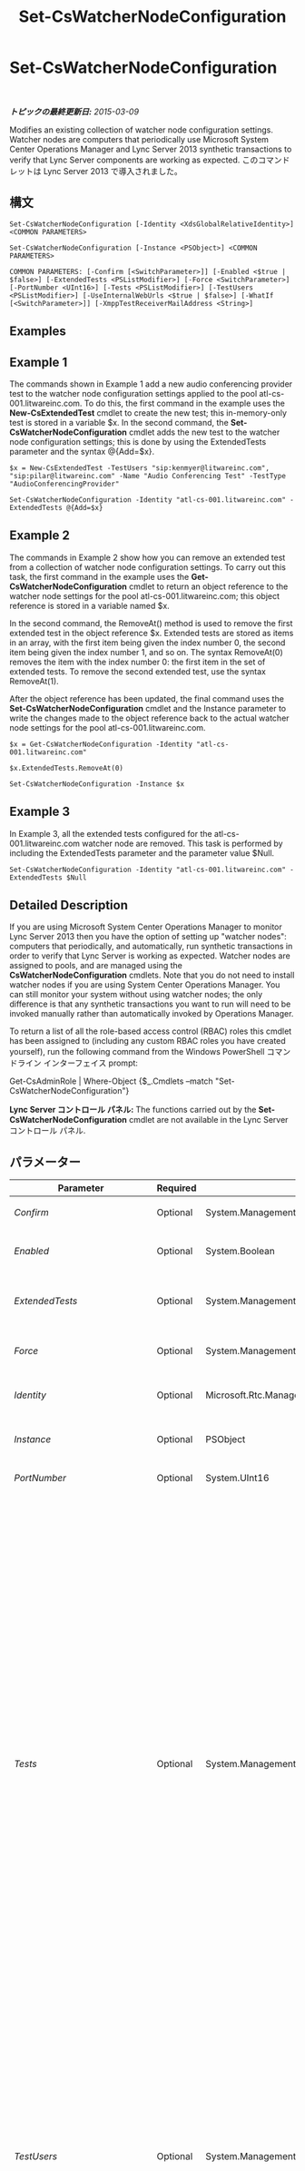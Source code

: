 ﻿---
title: Set-CsWatcherNodeConfiguration
TOCTitle: Set-CsWatcherNodeConfiguration
ms:assetid: 001b49ab-de17-4161-9d0c-9d5d9626558f
ms:mtpsurl: https://technet.microsoft.com/ja-jp/library/JJ204620(v=OCS.15)
ms:contentKeyID: 48271053
ms.date: 05/19/2016
mtps_version: v=OCS.15
ms.translationtype: HT
---

# Set-CsWatcherNodeConfiguration

 

_**トピックの最終更新日:** 2015-03-09_

Modifies an existing collection of watcher node configuration settings. Watcher nodes are computers that periodically use Microsoft System Center Operations Manager and Lync Server 2013 synthetic transactions to verify that Lync Server components are working as expected. このコマンドレットは Lync Server 2013 で導入されました。

## 構文

    Set-CsWatcherNodeConfiguration [-Identity <XdsGlobalRelativeIdentity>] <COMMON PARAMETERS>

    Set-CsWatcherNodeConfiguration [-Instance <PSObject>] <COMMON PARAMETERS>

    COMMON PARAMETERS: [-Confirm [<SwitchParameter>]] [-Enabled <$true | $false>] [-ExtendedTests <PSListModifier>] [-Force <SwitchParameter>] [-PortNumber <UInt16>] [-Tests <PSListModifier>] [-TestUsers <PSListModifier>] [-UseInternalWebUrls <$true | $false>] [-WhatIf [<SwitchParameter>]] [-XmppTestReceiverMailAddress <String>]

## Examples

## Example 1

The commands shown in Example 1 add a new audio conferencing provider test to the watcher node configuration settings applied to the pool atl-cs-001.litwareinc.com. To do this, the first command in the example uses the **New-CsExtendedTest** cmdlet to create the new test; this in-memory-only test is stored in a variable $x. In the second command, the **Set-CsWatcherNodeConfiguration** cmdlet adds the new test to the watcher node configuration settings; this is done by using the ExtendedTests parameter and the syntax @{Add=$x}.

    $x = New-CsExtendedTest -TestUsers "sip:kenmyer@litwareinc.com", "sip:pilar@litwareinc.com" -Name "Audio Conferencing Test" -TestType "AudioConferencingProvider"
    
    Set-CsWatcherNodeConfiguration -Identity "atl-cs-001.litwareinc.com" -ExtendedTests @{Add=$x}

## Example 2

The commands in Example 2 show how you can remove an extended test from a collection of watcher node configuration settings. To carry out this task, the first command in the example uses the **Get-CsWatcherNodeConfiguration** cmdlet to return an object reference to the watcher node settings for the pool atl-cs-001.litwareinc.com; this object reference is stored in a variable named $x.

In the second command, the RemoveAt() method is used to remove the first extended test in the object reference $x. Extended tests are stored as items in an array, with the first item being given the index number 0, the second item being given the index number 1, and so on. The syntax RemoveAt(0) removes the item with the index number 0: the first item in the set of extended tests. To remove the second extended test, use the syntax RemoveAt(1).

After the object reference has been updated, the final command uses the **Set-CsWatcherNodeConfiguration** cmdlet and the Instance parameter to write the changes made to the object reference back to the actual watcher node settings for the pool atl-cs-001.litwareinc.com.

    $x = Get-CsWatcherNodeConfiguration -Identity "atl-cs-001.litwareinc.com"
    
    $x.ExtendedTests.RemoveAt(0)
    
    Set-CsWatcherNodeConfiguration -Instance $x

## Example 3

In Example 3, all the extended tests configured for the atl-cs-001.litwareinc.com watcher node are removed. This task is performed by including the ExtendedTests parameter and the parameter value $Null.

    Set-CsWatcherNodeConfiguration -Identity "atl-cs-001.litwareinc.com" -ExtendedTests $Null

## Detailed Description

If you are using Microsoft System Center Operations Manager to monitor Lync Server 2013 then you have the option of setting up "watcher nodes": computers that periodically, and automatically, run synthetic transactions in order to verify that Lync Server is working as expected. Watcher nodes are assigned to pools, and are managed using the **CsWatcherNodeConfiguration** cmdlets. Note that you do not need to install watcher nodes if you are using System Center Operations Manager. You can still monitor your system without using watcher nodes; the only difference is that any synthetic transactions you want to run will need to be invoked manually rather than automatically invoked by Operations Manager.

To return a list of all the role-based access control (RBAC) roles this cmdlet has been assigned to (including any custom RBAC roles you have created yourself), run the following command from the Windows PowerShell コマンドライン インターフェイス prompt:

Get-CsAdminRole | Where-Object {$\_.Cmdlets –match "Set-CsWatcherNodeConfiguration"}

**Lync Server コントロール パネル:** The functions carried out by the **Set-CsWatcherNodeConfiguration** cmdlet are not available in the Lync Server コントロール パネル.

## パラメーター


<table>
<colgroup>
<col style="width: 25%" />
<col style="width: 25%" />
<col style="width: 25%" />
<col style="width: 25%" />
</colgroup>
<thead>
<tr class="header">
<th>Parameter</th>
<th>Required</th>
<th>Type</th>
<th>Description</th>
</tr>
</thead>
<tbody>
<tr class="odd">
<td><p><em>Confirm</em></p></td>
<td><p>Optional</p></td>
<td><p>System.Management.Automation.SwitchParameter</p></td>
<td><p>Prompts you for confirmation before executing the command.</p></td>
</tr>
<tr class="even">
<td><p><em>Enabled</em></p></td>
<td><p>Optional</p></td>
<td><p>System.Boolean</p></td>
<td><p>Enables or disables the watcher node. The default value is True ($True).</p></td>
</tr>
<tr class="odd">
<td><p><em>ExtendedTests</em></p></td>
<td><p>Optional</p></td>
<td><p>System.Management.Automation.PSListModifier</p></td>
<td><p>Object reference to one or more instances of the ExtendedTest object. These objects must be created using the <strong>New-CsExtendedTest</strong> cmdlet.</p></td>
</tr>
<tr class="even">
<td><p><em>Force</em></p></td>
<td><p>Optional</p></td>
<td><p>System.Management.Automation.SwitchParameter</p></td>
<td><p>Suppresses the display of any non-fatal error message that might occur when running the command.</p></td>
</tr>
<tr class="odd">
<td><p><em>Identity</em></p></td>
<td><p>Optional</p></td>
<td><p>Microsoft.Rtc.Management.Xds.XdsGlobalRelativeIdentity</p></td>
<td><p>Fully qualified domain name of the pool associated with the watcher node configuration settings.</p></td>
</tr>
<tr class="even">
<td><p><em>Instance</em></p></td>
<td><p>Optional</p></td>
<td><p>PSObject</p></td>
<td><p>Allows you to pass a reference to an object to the cmdlet rather than set individual parameter values.</p></td>
</tr>
<tr class="odd">
<td><p><em>PortNumber</em></p></td>
<td><p>Optional</p></td>
<td><p>System.UInt16</p></td>
<td><p>SIP port used by the Registrar service.</p></td>
</tr>
<tr class="even">
<td><p><em>Tests</em></p></td>
<td><p>Optional</p></td>
<td><p>System.Management.Automation.PSListModifier</p></td>
<td><p>Synthetic transactions to be run by the watcher node. Allowed values are:</p>
<p>* Registration</p>
<p>* IM</p>
<p>* GroupIM</p>
<p>* P2PAV</p>
<p>* AvConference</p>
<p>* Presence</p>
<p>* ABS</p>
<p>* ABWQ</p>
<p>* MCXP2PIM</p>
<p>* ExumConnectivity</p>
<p>* JoinLauncher</p>
<p>* PersistentChatMessage</p>
<p>* DataConference</p>
<p>* XmppIM</p>
<p>* UnifiedContactStore</p>
<p>* AVEdgeConnectivity</p>
<p>To enable additional tests for a watcher node use syntax similar to this:</p>
<p>-Tests @{Add=&quot;ExumConnectivity&quot;,&quot;JoinLauncher&quot;,&quot;UnifiedContactStore&quot;}</p>
<p>To disable one or more tests from a watcher node use syntax like this:</p>
<p>-Tests @{Remove=&quot;ABS&quot;,&quot;ABWQ&quot;}</p>
<p>To disable all the tests for a watcher node, set the value of the Tests parameter to $Null:</p>
<p>-Tests $Null</p></td>
</tr>
<tr class="odd">
<td><p><em>TestUsers</em></p></td>
<td><p>Optional</p></td>
<td><p>System.Management.Automation.PSListModifier</p></td>
<td><p>SIP addresses of the test users employed by the watcher node. To add additional test users to the node use syntax similar to this:</p>
<p>-TestUsers @{Add=&quot;sip:aidan@litwareinc.com&quot;}</p>
<p>To remove a test user from the watcher node user syntax like this:</p>
<p>-TestUsers @{Remove=&quot;sip:aidan@litwareinc.com&quot;</p>
<p>To replace an existing user with a new user, use the Replace method. For example, this syntax replaces the user sip:pilar@litwareinc.com with the new user sip:aidan@litwareinc.com:</p>
<p>-TestUsers @{Replace=&quot;sip:pilar@litwareinc.com&quot;,&quot;sip:aidan@litwareinc.com&quot;}</p>
<p>You must always have at least two test users per watcher node. If you have two users and try to remove one of those users (ostensibly leaving the node with just one test user) your command will fail.</p></td>
</tr>
<tr class="even">
<td><p><em>UseInternalWebUrls</em></p></td>
<td><p>Optional</p></td>
<td><p>System.Boolean</p></td>
<td><p>When set to True ($True), instructs the watcher node to use the internal Web URLs rather than the external Web URLs. This provides a way to way to verify URL validity for users located behind the organization's firewall.</p></td>
</tr>
<tr class="odd">
<td><p><em>WhatIf</em></p></td>
<td><p>Optional</p></td>
<td><p>System.Management.Automation.SwitchParameter</p></td>
<td><p>Describes what would happen if you executed the command without actually executing the command.</p></td>
</tr>
<tr class="even">
<td><p><em>XmppTestReceiverMailAddress</em></p></td>
<td><p>Optional</p></td>
<td><p>System.String</p></td>
<td><p>XMPP email address to be used when testing the XMPP gateway.</p></td>
</tr>
</tbody>
</table>


## Input Types

The **Set-CsWatcherNodeConfiguration** cmdlet accepts pipelined instances of the Microsoft.Rtc.Management.WritableConfig.Settings.WatcherNode.TargetPool\#Decorated object.

## Return Types

None. Instead, the **Set-CsWatcherNodeConfiguration** cmdlet modifies existing instances of the Microsoft.Rtc.Management.WritableConfig.Settings.WatcherNode.TargetPool\#Decorated object.

## 関連項目

#### その他のリソース

[Get-CsWatcherNodeConfiguration](get-cswatchernodeconfiguration.md)  
[New-CsWatcherNodeConfiguration](new-cswatchernodeconfiguration.md)  
[Remove-CsWatcherNodeConfiguration](remove-cswatchernodeconfiguration.md)  
[Test-CsWatcherNodeConfiguration](test-cswatchernodeconfiguration.md)

